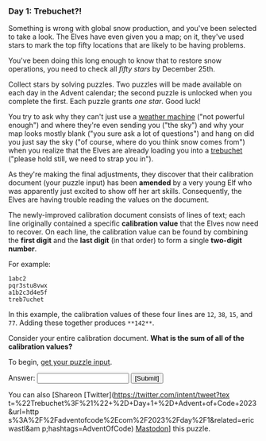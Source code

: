 ### Day 1: Trebuchet?!

Something is wrong with global snow production, and you've been
selected to take a look. The Elves have even given you a map; on it,
they've used stars to mark the top fifty locations that are likely to
be having problems.

You've been doing this long enough to know that to restore snow
operations, you need to check all <em class="star">fifty stars</em> by
December 25th.

Collect stars by solving puzzles.  Two puzzles will be made available
on each day in the Advent calendar; the second puzzle is unlocked when
you complete the first.  Each puzzle grants <em class="star">one
star</em>. Good luck!

You try to ask why they can't just use a [weather
machine](/2015/day/1) ("not powerful enough") and where they're even
sending you ("the sky") and why your map looks mostly blank ("you sure
ask a lot of questions") and hang on did you just say the sky ("of
course, where do you think snow comes from") when you realize that the
Elves are already loading you into a
[trebuchet](https://en.wikipedia.org/wiki/Trebuchet) ("please hold
still, we need to strap you in").

As they're making the final adjustments, they discover that their
calibration document (your puzzle input) has been **amended** by a
very young Elf who was apparently just excited to show off her art
skills. Consequently, the Elves are having trouble reading the values
on the document.

The newly-improved calibration document consists of lines of text;
each line originally contained a specific **calibration value** that
the Elves now need to recover. On each line, the calibration value can
be found by combining the **first digit** and the **last digit** (in
that order) to form a single **two-digit number**.

For example:

    1abc2
    pqr3stu8vwx
    a1b2c3d4e5f
    treb7uchet

In this example, the calibration values of these four lines are `12`,
`38`, `15`, and `77`. Adding these together produces `**142**`.

Consider your entire calibration document. **What is the sum of all of
the calibration values?**

To begin, [get your puzzle input](1/input).

Answer: <input type="text" name="answer" autocomplete="off"/> <input
type="submit" value="[Submit]"/>

You can also [Shareon   [Twitter](https://twitter.com/intent/tweet?tex
t=%22Trebuchet%3F%21%22+%2D+Day+1+%2D+Advent+of+Code+2023&amp;url=http
s%3A%2F%2Fadventofcode%2Ecom%2F2023%2Fday%2F1&amp;related=ericwastl&am
p;hashtags=AdventOfCode)   <a href="javascript:void(0);" onclick="var
ms; try{ms=localStorage.getItem('mastodon.server')}finally{} if(typeof
ms!=='string')ms=''; ms=prompt('Mastodon Server?',ms); if(typeof
ms==='string' && ms.length){this.href='https://'+ms+'/share?text=%22Tr
ebuchet%3F%21%22+%2D+Day+1+%2D+Advent+of+Code+2023+%23AdventOfCode+htt
ps%3A%2F%2Fadventofcode%2Ecom%2F2023%2Fday%2F1';try{localStorage.setIt
em('mastodon.server',ms);}finally{}}else{return false;}"
target="_blank">Mastodon</a >] this puzzle.

